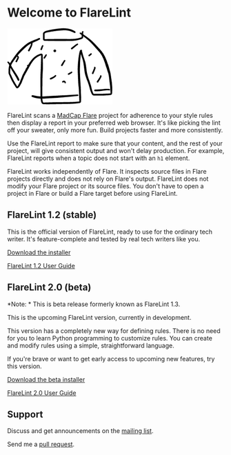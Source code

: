 # Welcome to FlareLint

![What do you think of the logo? I drew it myself, can you tell?](logo.png)

FlareLint scans a [MadCap Flare](https://www.madcapsoftware.com/products/flare/)
project for
adherence to your style rules then display a report in your preferred
web browser. It's like picking the lint off your sweater, only more
fun.  Build projects faster and more consistently.

Use the FlareLint report to make sure that your content, and the rest
of your project, will give consistent output and won't delay
production. For example, FlareLint reports when a topic does not start
with an `h1` element.

FlareLint works independently of Flare. It inspects source files in
Flare projects directly and does not rely on Flare's output. FlareLint
does not modify your Flare project or its source files. You don't have
to open a project in Flare or build a Flare target before using
FlareLint.


## FlareLint 1.2 (stable)

This is the official version of FlareLint, ready to use for the
ordinary tech writer. It's feature-complete and tested by real tech
writers like you.

[Download the installer](https://github.com/flarelint/flarelint/releases/download/1.2/FlareLint-1.2.zip)

[FlareLint 1.2 User Guide](stable/index.html)

## FlareLint 2.0 (beta)

*Note: * This is beta release formerly known as FlareLint 1.3.

This is the upcoming FlareLint version, currently in development. 

This version has a completely new way for defining rules. There is no
need for you to learn Python programming to customize rules. You can
create and modify rules using a simple, straightforward language.

If you're brave or want to get early access to upcoming new features,
try this version.

[Download the beta installer](https://github.com/flarelint/flarelint/releases/download/2.0/FlareLint_2.0beta.zip)

[FlareLint 2.0 User Guide](beta/index.html)

## Support

Discuss and get announcements on the [mailing list](https://www.freelists.org/list/flarelint).

Send me a [pull request](https://help.github.com/articles/about-pull-requests).
